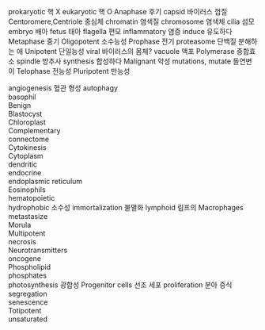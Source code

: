 prokaryotic 핵 X
eukaryotic 핵 O
Anaphase  후기
capsid  바이러스 껍질
Centoromere,Centriole  중심체
chromatin 염색질
chromosome  염색체
cilia  섬모
embryo  배아
fetus  태아
flagella  편모
inflammatory  염증
induce  유도하다
Metaphase  중기
Oligopotent  소수능성
Prophase  전기
proteasome  단백질 분해하는 애
Unipotent  단일능성
viral 바이러스의 몸체?
vacuole  액포
Polymerase  중합효소
spindle  방추사
synthesis  합성하다
Malignant  악성
mutations, mutate  돌연변이
Telophase 전능성
Pluripotent  만능성



angiogenesis 혈관 형성
autophagy  
basophil  
Benign  
Blastocyst  
Chloroplast  
Complementary  
connectome  
Cytokinesis  
Cytoplasm  
dendritic  
endocrine  
endoplasmic reticulum  
Eosinophils  
hematopoietic  
hydrophobic 소수성
immortalization 불멸화
lymphoid 림프의
Macrophages  
metastasize  
Morula  
Multipotent  
necrosis  
Neurotransmitters  
oncogene  
Phospholipid  
phosphates  
photosynthesis 광합성
Progenitor cells  선조 세포
proliferation 분아 증식
segregation  
senescence  
Totipotent  
unsaturated  
